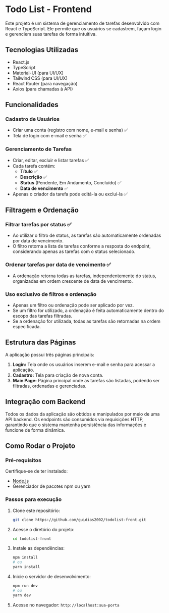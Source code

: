 # Todo List - Frontend

Este projeto é um sistema de gerenciamento de tarefas desenvolvido com React e TypeScript. Ele permite que os usuários se cadastrem, façam login e gerenciem suas tarefas de forma intuitiva.

## Tecnologias Utilizadas

- React.js
- TypeScript
- Material-UI (para UI/UX)
- Tailwind CSS (para UI/UX)
- React Router (para navegação)
- Axios (para chamadas à API)

## Funcionalidades

### Cadastro de Usuários
- Criar uma conta (registro com nome, e-mail e senha) ✅
- Tela de login com e-mail e senha ✅

### Gerenciamento de Tarefas
- Criar, editar, excluir e listar tarefas ✅
- Cada tarefa contém:
  - **Título** ✅
  - **Descrição** ✅
  - **Status** (Pendente, Em Andamento, Concluído) ✅
  - **Data de vencimento** ✅
- Apenas o criador da tarefa pode editá-la ou excluí-la ✅

## Filtragem e Ordenação

### Filtrar tarefas por status ✅
- Ao utilizar o filtro de status, as tarefas são automaticamente ordenadas por data de vencimento.
- O filtro retorna a lista de tarefas conforme a resposta do endpoint, considerando apenas as tarefas com o status selecionado.

### Ordenar tarefas por data de vencimento ✅
- A ordenação retorna todas as tarefas, independentemente do status, organizadas em ordem crescente de data de vencimento.

### Uso exclusivo de filtros e ordenação
- Apenas um filtro ou ordenação pode ser aplicado por vez.
- Se um filtro for utilizado, a ordenação é feita automaticamente dentro do escopo das tarefas filtradas.
- Se a ordenação for utilizada, todas as tarefas são retornadas na ordem especificada.


## Estrutura das Páginas

A aplicação possui três páginas principais:

1. **Login:** Tela onde os usuários inserem e-mail e senha para acessar a aplicação.
2. **Cadastro:** Tela para criação de nova conta.
3. **Main Page:** Página principal onde as tarefas são listadas, podendo ser filtradas, ordenadas e gerenciadas.


## Integração com Backend  
Todos os dados da aplicação são obtidos e manipulados por meio de uma API backend. Os endpoints são consumidos via requisições HTTP, garantindo que o sistema mantenha persistência das informações e funcione de forma dinâmica.  


## Como Rodar o Projeto

### Pré-requisitos
Certifique-se de ter instalado:
- [Node.js](https://nodejs.org/)
- Gerenciador de pacotes npm ou yarn

### Passos para execução

1. Clone este repositório:
   ```sh
   git clone https://github.com/guidias2002/todolist-front.git
   ```
2. Acesse o diretório do projeto:
   ```sh
   cd todolist-front
   ```
3. Instale as dependências:
   ```sh
   npm install  
   # ou
   yarn install
   ```
4. Inicie o servidor de desenvolvimento:
   ```sh
   npm run dev  
   # ou
   yarn dev
   ```
5. Acesse no navegador: `http://localhost:sua-porta`

